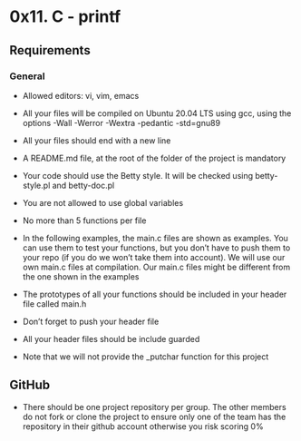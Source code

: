 # 0x11. C - printf

## Requirements

### General

- Allowed editors: vi, vim, emacs

- All your files will be compiled on Ubuntu 20.04 LTS using gcc, using the options -Wall -Werror -Wextra -pedantic -std=gnu89

- All your files should end with a new line

- A README.md file, at the root of the folder of the project is mandatory

- Your code should use the Betty style. It will be checked using betty-style.pl and betty-doc.pl

- You are not allowed to use global variables

- No more than 5 functions per file

- In the following examples, the main.c files are shown as examples. You can use them to test your functions, but you don’t have to push them to your repo (if you do we won’t take them into account). We will use our own main.c files at compilation. Our main.c files might be different from the one shown in the examples

- The prototypes of all your functions should be included in your header file called main.h

- Don’t forget to push your header file

- All your header files should be include guarded

- Note that we will not provide the _putchar function for this project

## GitHub

- There should be one project repository per group. The other members do not fork or clone the project to ensure only one of the team has the repository in their github account otherwise you risk scoring 0%

